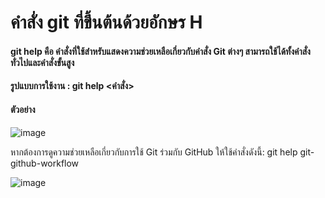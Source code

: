 # คำสั่ง git ที่ขึ้นต้นด้วยอักษร H
#### git help คือ คำสั่งที่ใช้สำหรับแสดงความช่วยเหลือเกี่ยวกับคำสั่ง Git ต่างๆ สามารถใช้ได้ทั้งคำสั่งทั่วไปและคำสั่งขั้นสูง

#### รูปแบบการใช้งาน : git help <คำสั่ง>

#### ตัวอย่าง 

![image](https://github.com/KanyakornPuengmon/Git_A-Z_Mission_65030018/assets/144195697/c91246fb-7172-4788-9f68-24518455d372)

 หากต้องการดูความช่วยเหลือเกี่ยวกับการใช้ Git ร่วมกับ GitHub ให้ใช้คำสั่งดังนี้: git help git-github-workflow

![image](https://github.com/KanyakornPuengmon/Git_A-Z_Mission_65030018/assets/144195697/c42a31bf-a16a-4415-a553-083ba82fa581)

